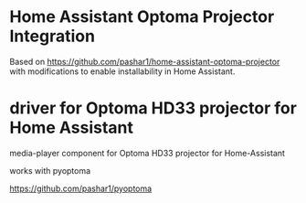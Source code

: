 # Home Assistant Optoma Projector Integration

Based on https://github.com/pashar1/home-assistant-optoma-projector with modifications to enable installability
in Home Assistant.

# driver for Optoma HD33 projector for Home Assistant

media-player component for Optoma HD33 projector for Home-Assistant 

works with pyoptoma 

https://github.com/pashar1/pyoptoma

 
